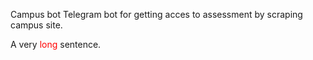 Campus bot
Telegram bot for getting acces to assessment by scraping campus site.

A very <span style="color: red;">long</span> sentence.
